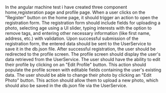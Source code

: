 In the angular machine test i have created three component home,registeration page and profile page.
When a user clicks on the "Register" button on the home page, it should trigger an action to open the registration form.
The registration form should include fields for uploading a photo, selecting age using a UI slider, typing interests with the option to remove tags, and entering other necessary information (like first name, address, etc.) with validation.
Upon successful submission of the registration form, the entered data should be sent to the UserService to save it in the db.json file.
After successful registration, the user should be redirected to the profile screen.
The profile screen should display the user's data retrieved from the UserService.
The user should have the ability to edit their profile by clicking on an "Edit Profile" button. This action should populate the profile screen with editable fields containing the user's existing data.
The user should be able to change their photo by clicking an "Edit Photo" button. This action should allow them to upload a new photo, which should also be saved in the db.json file via the UserService.


